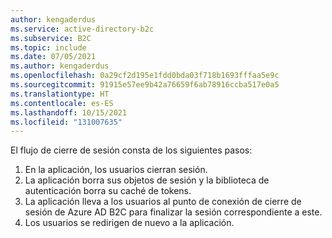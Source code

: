 ```yaml
---
author: kengaderdus
ms.service: active-directory-b2c
ms.subservice: B2C
ms.topic: include
ms.date: 07/05/2021
ms.author: kengaderdus
ms.openlocfilehash: 0a29cf2d195e1fdd0bda03f718b1693fffaa5e9c
ms.sourcegitcommit: 91915e57ee9b42a76659f6ab78916ccba517e0a5
ms.translationtype: HT
ms.contentlocale: es-ES
ms.lasthandoff: 10/15/2021
ms.locfileid: "131007635"
---
```

El flujo de cierre de sesión consta de los siguientes pasos:

1. En la aplicación, los usuarios cierran sesión.
1. La aplicación borra sus objetos de sesión y la biblioteca de autenticación borra su caché de tokens.
1. La aplicación lleva a los usuarios al punto de conexión de cierre de sesión de Azure AD B2C para finalizar la sesión correspondiente a este.
1. Los usuarios se redirigen de nuevo a la aplicación.

